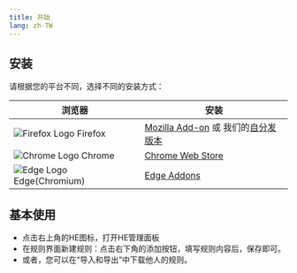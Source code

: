 ```yaml
---
title: 开始
lang: zh-TW
---
```


## 安装

请根据您的平台不同，选择不同的安装方式：

| 浏览器 | 安装 |
| --- | --- |
| ![Firefox Logo](https://cdnjs.cloudflare.com/ajax/libs/browser-logos/73.0.0/firefox/firefox_16x16.png) Firefox | [Mozilla Add-on](https://addons.mozilla.org/en-US/firefox/addon/header-editor/) 或 我们的[自分发版本](https://github.com/FirefoxBar/HeaderEditor/releases) |
| ![Chrome Logo](https://cdnjs.cloudflare.com/ajax/libs/browser-logos/73.0.0/chrome/chrome_16x16.png) Chrome | [Chrome Web Store](https://chrome.google.com/webstore/detail/header-editor/eningockdidmgiojffjmkdblpjocbhgh) |
| ![Edge Logo](https://cdnjs.cloudflare.com/ajax/libs/browser-logos/73.0.0/edge/edge_16x16.png) Edge(Chromium) | [Edge Addons](https://microsoftedge.microsoft.com/addons/detail/header-editor/afopnekiinpekooejpchnkgfffaeceko) |

## 基本使用

* 点击右上角的HE图标，打开HE管理面板
* 在规则界面新建规则：点击右下角的添加按钮，填写规则内容后，保存即可。
* 或者，您可以在“导入和导出”中下载他人的规则。


